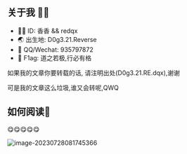 ## 关于我 👨‍💻

- 🐱‍💻 ID: 香香 && redqx
- 🌏 出生地: D0g3.21.Reverse
- 💬 QQ/Wechat: 935797872
- 🚩 F1ag: 道之若极,行必有格 



如果我的文章你要转载的话, 请注明出处(D0g3.21.RE.dqx),谢谢

可是我的文章这么垃圾,谁又会转呢,QWQ



## 如何阅读📙

😋😋😋😋😋

![image-20230728081745366](https://s1.ax1x.com/2023/07/28/pCxNA9U.png)

